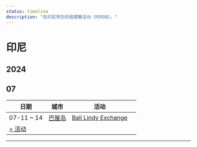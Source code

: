 ```yaml
---
status: timeline
description: "在印尼举办的摇摆舞活动（时间线）。"
---
```


# 印尼

## 2024

## 07

| 日期 | 城市 | 活动 | |
| --- | --- | --- | --- |
| 07-11 ~ 14 | [巴厘岛](by_city.md#bali) | [Bali Lindy Exchange](bali-lindy-exchange-2024.md) |  |
| [+ 活动](https://github.com/swingdance/events/issues/new?assignees=&labels=add+event&projects=&template=02-add_entity.yml&title=Add%20Event%3A%202024%2Fid_ID%20%E2%80%A2%20%3CName%3E&region=id_ID&province=&city=&org_id=&date_starts=2024-07-&date_ends=2024-07-)

---

